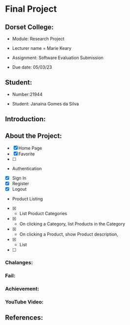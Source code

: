 # Final Project

## Dorset College:

- Module: Research Project

- Lecturer name = Marie Keary 

- Assignment: Software Evaluation Submission 

- Due date: 05/03/23

## Student:

- Number:21944

- Student: Janaina Gomes da Silva


## Introduction:

## About the Project:
- [x] Home Page
- [x] Favorite 
- [ ] 
- Authentication
- [x] Sign In
- [x] Register
- [x] Logout
- Product Listing
- [x] - List Product Categories
- [x] - On clicking a Category, list Products in the Category
- [x] - On clicking a Product, show Product description,
- [x] - List 
- [ ] 
### Chalanges:
### Fail:
### Achievement:

### YouTube Video:

## References:



